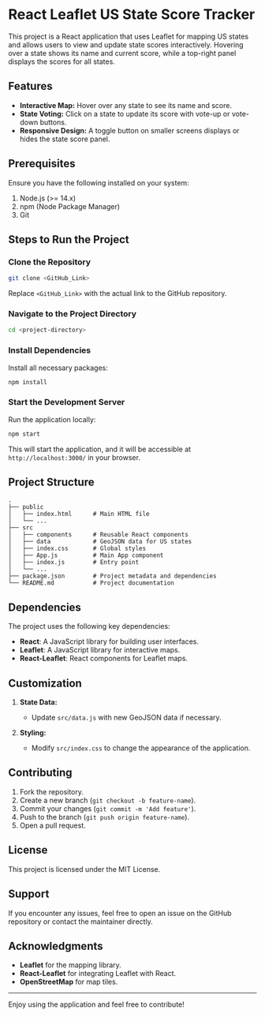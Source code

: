 # React Leaflet US State Score Tracker

This project is a React application that uses Leaflet for mapping US states and allows users to view and update state scores interactively. Hovering over a state shows its name and current score, while a top-right panel displays the scores for all states.

## Features
- **Interactive Map:** Hover over any state to see its name and score.
- **State Voting:** Click on a state to update its score with vote-up or vote-down buttons.
- **Responsive Design:** A toggle button on smaller screens displays or hides the state score panel.

## Prerequisites
Ensure you have the following installed on your system:
1. Node.js (>= 14.x)
2. npm (Node Package Manager)
3. Git

## Steps to Run the Project

### Clone the Repository
```bash
git clone <GitHub_Link>
```
Replace `<GitHub_Link>` with the actual link to the GitHub repository.

### Navigate to the Project Directory
```bash
cd <project-directory>
```

### Install Dependencies
Install all necessary packages:
```bash
npm install
```

### Start the Development Server
Run the application locally:
```bash
npm start
```
This will start the application, and it will be accessible at `http://localhost:3000/` in your browser.



## Project Structure
```
.
├── public
│   ├── index.html      # Main HTML file
│   └── ...
├── src
│   ├── components      # Reusable React components
│   ├── data            # GeoJSON data for US states
│   ├── index.css       # Global styles
│   ├── App.js          # Main App component
│   ├── index.js        # Entry point
│   └── ...
├── package.json        # Project metadata and dependencies
└── README.md           # Project documentation
```

## Dependencies
The project uses the following key dependencies:
- **React**: A JavaScript library for building user interfaces.
- **Leaflet**: A JavaScript library for interactive maps.
- **React-Leaflet**: React components for Leaflet maps.



## Customization
1. **State Data:**
   - Update `src/data.js` with new GeoJSON data if necessary.

2. **Styling:**
   - Modify `src/index.css` to change the appearance of the application.

## Contributing
1. Fork the repository.
2. Create a new branch (`git checkout -b feature-name`).
3. Commit your changes (`git commit -m 'Add feature'`).
4. Push to the branch (`git push origin feature-name`).
5. Open a pull request.

## License
This project is licensed under the MIT License.

## Support
If you encounter any issues, feel free to open an issue on the GitHub repository or contact the maintainer directly.

## Acknowledgments
- **Leaflet** for the mapping library.
- **React-Leaflet** for integrating Leaflet with React.
- **OpenStreetMap** for map tiles.

---

Enjoy using the application and feel free to contribute!

